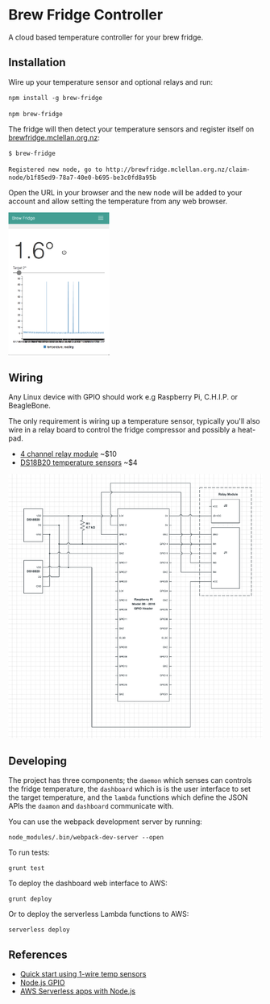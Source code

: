# Brew Fridge Controller

A cloud based temperature controller for your brew fridge.

## Installation

Wire up your temperature sensor and optional relays and run:

    npm install -g brew-fridge
    
    npm brew-fridge
    
The fridge will then detect your temperature sensors and register itself on [brewfridge.mclellan.org.nz](brewfridge.mclellan.org.nz):

    $ brew-fridge
    
    Registered new node, go to http://brewfridge.mclellan.org.nz/claim-node/b1f85ed9-78a7-40e0-b695-be3c0fd8a95b
    
Open the URL in your browser and the new node will be added to your account and allow setting the temperature from any web browser.

<img src="images/screenshot.png" alt="Drawing" width="200" style="width: 200px" />

## Wiring

Any Linux device with GPIO should work e.g Raspberry Pi, C.H.I.P. or BeagleBone. 

The only requirement is wiring up a temperature sensor, typically you'll also wire in a relay board to control the fridge compressor and possibly a heat-pad. 

- [4 channel relay module](http://www.hotmcu.com/4channel-relay-module10a-p-280.html) ~$10
- [DS18B20 temperature sensors](http://datasheets.maximintegrated.com/en/ds/DS18B20.pdf) ~$4


![Schematic](images/schematic.png)

## Developing

The project has three components; the `daemon` which senses can controls the fridge temperature, the `dashboard` which is is the user interface to set the target temperature, and the `lambda` functions which define the JSON APIs the `daamon` and `dashboard` communicate with.

You can use the webpack development server by running:

    node_modules/.bin/webpack-dev-server --open
    
To run tests:

    grunt test
    
To deploy the dashboard web interface to AWS:

    grunt deploy
    
Or to deploy the serverless Lambda functions to AWS:

    serverless deploy

## References

- [Quick start using 1-wire temp sensors](https://learn.adafruit.com/adafruits-raspberry-pi-lesson-11-ds18b20-temperature-sensing/ds18b20)
- [Node.js GPIO](https://www.sitepoint.com/getting-started-with-the-raspberry-pi-gpio-pins-in-node-js/)
- [AWS Serverless apps with Node.js](https://blog.fugue.co/2016-05-05-architecting-a-serverless-web-application-in-aws.html)

